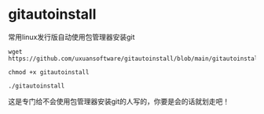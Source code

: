# gitautoinstall
常用linux发行版自动使用包管理器安装git
```shell
wget https://github.com/uxuansoftware/gitautoinstall/blob/main/gitautoinstall

chmod +x gitautoinstall

./gitautoinstall
```
这是专门给不会使用包管理器安装git的人写的，你要是会的话就划走吧！
